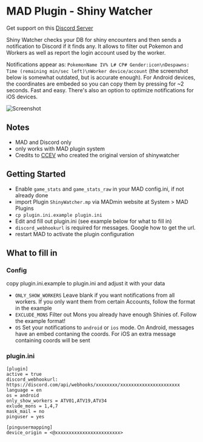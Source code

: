 # MAD Plugin - Shiny Watcher

Get support on this [Discord Server](https://discord.gg/cMZs5tk)

Shiny Watcher checks your DB for shiny encounters and then sends a notification to Discord if it finds any. It allows to filter out Pokemon and Workers as well as report the login account used by the worker.

Notifications appear as: `PokemonName IV% L# CP# Gender:icon\nDespawns: Time (remaining min/sec left)\nWorker device/account` (the screenshot below is somewhat outdated, but is accurate enough). For Android devices, the coordinates are embeded so you can copy them by pressing for ~2 seconds. Fast and easy. There's also an option to optimize notifications for iOS devices.

![Screenshot](https://i.imgur.com/kvUSoI4.png)

## Notes
- MAD and Discord only
- only works with MAD plugin system
- Credits to [CCEV](https://github.com/ccev/shinywatcher) who created the original version of shinywatcher

## Getting Started
- Enable `game_stats` and `game_stats_raw` in your MAD config.ini, if not already done
- import Plugin `ShinyWatcher.mp` via MADmin website at System > MAD Plugins
- `cp plugin.ini.example plugin.ini`
- Edit and fill out plugin.ini (see example below for what to fill in)
- `discord_webhookurl` is required for messages. Google how to get the url.
- restart MAD to activate the plugin configuration

## What to fill in
### Config
copy plugin.ini.example to plugin.ini and adjust it with your data
- `ONLY_SHOW_WORKERS` Leave blank if you want notifications from all workers. If you only want them from certain Accounts, follow the format in the example
- `EXCLUDE_MONS` Filter out Mons you already have enough Shinies of. Follow the example format!
- `OS` Set your notifications to `android` or `ios` mode. On Android, messages have an embed contaning the coords. For iOS an extra message containing coords will be sent
###  plugin.ini

```
[plugin]
active = true
discord_webhookurl: https://discord.com/api/webhooks/xxxxxxxx/xxxxxxxxxxxxxxxxxxxxxx
language = en
os = android
only_show_workers = ATV01,ATV19,ATV34
exlude_mons = 1,4,7
mask_mail = no
pinguser = yes

[pingusermapping]
device_origin = <@xxxxxxxxxxxxxxxxxxxxxxxx>
```
